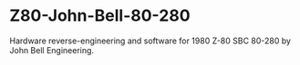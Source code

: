 # Z80-John-Bell-80-280
Hardware reverse-engineering and software for 1980 Z-80 SBC 80-280 by John Bell Engineering.
